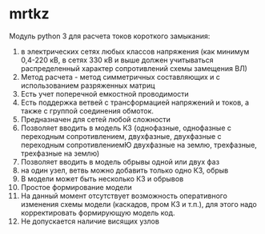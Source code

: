 # mrtkz
Модуль python 3 для расчета токов короткого замыкания: 
1. в электрических сетях любых классов напряжения (как минимум 0,4-220 кВ, в сетях 330 кВ и выше должен учитываться распределенный характер сопротивлений схемы замещения ВЛ) 
2. Метод расчета - метод симметричных составляющих и с использованием разряженных матриц
3. Есть учет поперечной емкостной проводимости
4. Есть поддержка ветвей с трансформацией напряжений и токов, а также  с группой соединения обмоток.
5. Предназначен для сетей любой сложности
6. Позволяет вводить в модель КЗ (однофазные, однофазные с переходным сопротивлением, двухфазные, двухфазные с переходным сопротивлениемЮ двухфазные на землю, трехфазные, трехфазные на землю)
7. Позволяет вводить в модель обрывы одной или двух фаз
8. на один узел, ветвь можно добавить только одно КЗ, обрыв
9. В модели может быть несколько КЗ  и обрывов
10. Простое формирование модели
11. На данный момент отсутствует возможность оперативного изменения схемы модели (каскадов, пром КЗ и т.п.), для этого надо корректировать формирующую модель код.
12. Не допускается наличие висящих узлов
